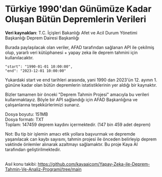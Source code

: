 <h1>Türkiye 1990'dan Günümüze Kadar Oluşan Bütün Depremlerin Verileri</h1>

<b>Veri kaynakları</b>:  T.C. İçişleri Bakanlığı Afet ve Acil Durum Yönetimi Başkanlığı Deprem Dairesi Başkanlığı

Burada paylaşılacak olan veriler, AFAD tarafından sağlanan API ile çekilmiş olup, yararlı veri kütüphanesi + yapay zeka ile deprem tahmini için kullanılacaktır.

    "start": "1990-01-01 10:00:00",
    "end": "2023-12-01 10:00:00"

Yukardaki start ve end tarihleri arasında, yani 1990 dan 2023'ün 12. ayının 1. gününe kadar olan bütün depremlerin istatistiklerinin yer aldığı bir kaynaktır.

Bizler tamamen bir önceki "Deprem Tahmin Projesi" amacıyla bu verileri kullanmaktayız. Böyle bir API sağlandığı için AFAD Başkanlığına ve çalışanlarına teşekkürlerimizi sunarız.

Dosya boyutu: 151MB<br>
Dosya formatı: TXT<br>
Toplam: 147459 deprem kaydını içermektedir. (147 bin 459 adet deprem) <br>

Not: Bu tip bir işlemin amacı etik yollara başvurmak ve depremde yaşanılacak can kaybı sayısını, tahmin projesi ile önceden belirleyip deprem vaktinde önlemler alınarak azaltmayı sağlamaktır.
Bu proje Kaya AI tarafından geliştirilmektedir. 

<br>Asıl konu takibi: https://github.com/kayaaicom/Yapay-Zeka-ile-Deprem-Tahmin-Ve-Analiz-Programi/tree/main
